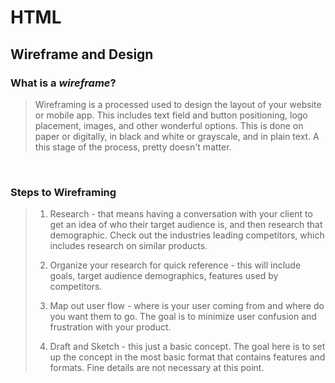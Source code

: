 # HTML

## Wireframe and Design

### What is a *wireframe*?

> Wireframing is a processed used to design the layout of your website or mobile app. This includes text field and button positioning, logo placement, images, and other wonderful options. This is done on paper or digitally, in black and white or grayscale, and in plain text. A this stage of the process, pretty doesn't matter.

<br/>

### Steps to Wireframing

> 1. Research - that means having a conversation with your client to get an idea of who their target audience is, and then research that demographic. Check out the industries leading competitors, which includes research on similar products.
>
> 2. Organize your research for quick reference - this will include goals, target audience demographics, features used by competitors.
>
> 3. Map out user flow - where is your user coming from and where do you want them to go. The goal is to minimize user confusion and frustration with your product.
>
> 4. Draft and Sketch - this just a basic concept. The goal here is to set up the concept in the most basic format that contains features and formats. Fine details are not necessary at this point.